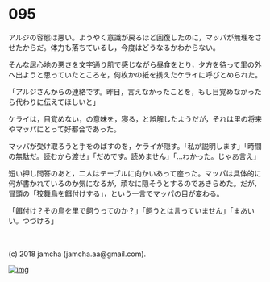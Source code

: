 # 095

アルジの容態は悪い。ようやく意識が戻るほど回復したのに，マッパが無理をさせたからだ。体力も落ちているし，今度はどうなるかわからない。  

そんな居心地の悪さを文字通り肌で感じながら昼食をとり，夕方を待って里の外へ出ようと思っていたところを，何枚かの紙を携えたケライに呼びとめられた。  

「アルジさんからの連絡です。昨日，言えなかったことを，もし目覚めなかったら代わりに伝えてほしいと」  

ケライは，目覚めない，の意味を，寝る，と誤解したようだが，それは里の将来やマッパにとって好都合であった。  

マッパが受け取ろうと手をのばすのを，ケライが隠す。「私が説明します」「時間の無駄だ。読むから渡せ」「だめです。読めません」「…わかった。じゃあ言え」  

短い押し問答のあと，二人はテーブルに向かいあって座った。マッパは具体的に何が書かれているのか気になるが，頑なに隠そうとするのであきらめた。だが，冒頭の「狡舞鳥を餌付けする」，という一言でマッパの目が変わる。  

「餌付け？その鳥を里で飼うってのか？」「飼うとは言っていません」「まあいい。つづけろ」  

<br>  
<br>  
(c) 2018 jamcha (jamcha.aa@gmail.com).  

[![img](http://i.creativecommons.org/l/by-nc-sa/4.0/88x31.png)](http://creativecommons.org/licenses/by-nc-sa/4.0/deed)